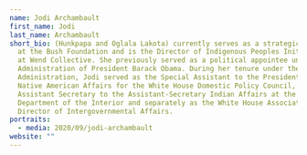 ```yaml
---
name: Jodi Archambault
first_name: Jodi
last_name: Archambault
short_bio: (Hunkpapa and Oglala Lakota) currently serves as a strategic advisor
  at the Bush Foundation and is the Director of Indigenous Peoples Initiatives
  at Wend Collective. She previously served as a political appointee under the
  Administration of President Barack Obama. During her tenure under the
  Administration, Jodi served as the Special Assistant to the President for
  Native American Affairs for the White House Domestic Policy Council, Deputy
  Assistant Secretary to the Assistant-Secretary Indian Affairs at the
  Department of the Interior and separately as the White House Associate
  Director of Intergovernmental Affairs.
portraits:
  - media: 2020/09/jodi-archambault
website: ""
---
```

